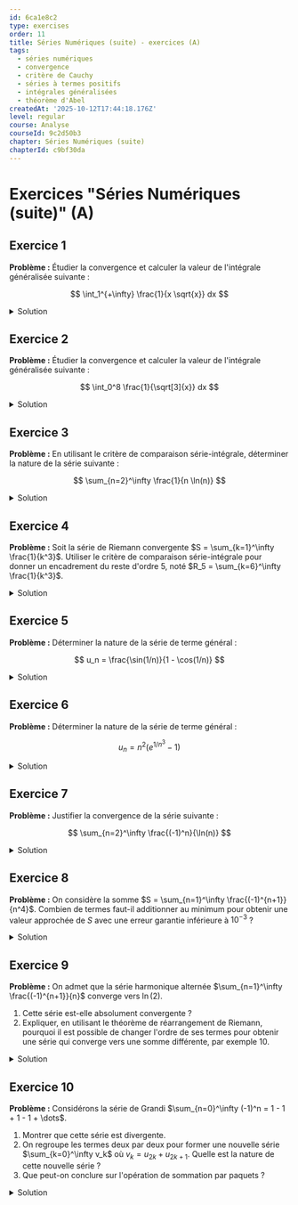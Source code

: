 ```yaml
---
id: 6ca1e8c2
type: exercises
order: 11
title: Séries Numériques (suite) - exercices (A)
tags:
  - séries numériques
  - convergence
  - critère de Cauchy
  - séries à termes positifs
  - intégrales généralisées
  - théorème d'Abel
createdAt: '2025-10-12T17:44:18.176Z'
level: regular
course: Analyse
courseId: 9c2d50b3
chapter: Séries Numériques (suite)
chapterId: c9bf30da
---
```

# Exercices "Séries Numériques (suite)" (A)

## Exercice 1

**Problème :** Étudier la convergence et calculer la valeur de l'intégrale généralisée suivante :

$$ \int_1^{+\infty} \frac{1}{x \sqrt{x}} dx $$

<details>

<summary>Solution</summary>

**Méthode :** L'intégrale est généralisée en $+\infty$ car l'intervalle d'intégration n'est pas borné. Pour l'étudier, on revient à la définition en utilisant une limite. On calcule d'abord l'intégrale sur un intervalle borné $[1, b]$, puis on fait tendre $b$ vers $+\infty$.

**Étapes :**

1.  On réécrit la fonction pour faciliter le calcul de la primitive :

    $$ \frac{1}{x \sqrt{x}} = \frac{1}{x^{3/2}} = x^{-3/2} $$

2.  On calcule l'intégrale sur l'intervalle $[1, b]$ pour un réel $b > 1$ :

    $$ \int_1^b x^{-3/2} dx $$

    Une primitive de $x^n$ est $\frac{x^{n+1}}{n+1}$. Ici, $n = -3/2$, donc $n+1 = -1/2$.

    $$ \int_1^b x^{-3/2} dx = \left[ \frac{x^{-1/2}}{-1/2} \right]_1^b = \left[ -2x^{-1/2} \right]_1^b = \left[ -\frac{2}{\sqrt{x}} \right]_1^b $$

3.  On évalue l'expression entre les bornes $1$ et $b$ :

    $$ \left( -\frac{2}{\sqrt{b}} \right) - \left( -\frac{2}{\sqrt{1}} \right) = 2 - \frac{2}{\sqrt{b}} $$

4.  On calcule la limite de ce résultat lorsque $b \to +\infty$ :

    $$ \lim_{b \to +\infty} \left( 2 - \frac{2}{\sqrt{b}} \right) $$

    Comme $\lim_{b \to +\infty} \sqrt{b} = +\infty$, on a $\lim_{b \to +\infty} \frac{2}{\sqrt{b}} = 0$.

    $$ \lim_{b \to +\infty} \left( 2 - \frac{2}{\sqrt{b}} \right) = 2 - 0 = 2 $$

5.  La limite est un nombre réel fini. On conclut que l'intégrale converge et que sa valeur est 2.

**Réponse :**

L'intégrale converge et sa valeur est $\int_1^{+\infty} \frac{1}{x \sqrt{x}} dx = 2$.

</details>

## Exercice 2

**Problème :** Étudier la convergence et calculer la valeur de l'intégrale généralisée suivante :

$$ \int_0^8 \frac{1}{\sqrt[3]{x}} dx $$

<details>

<summary>Solution</summary>

**Méthode :** L'intégrale est généralisée en $0$ car la fonction $f(x) = \frac{1}{\sqrt[3]{x}}$ n'est pas définie en $x=0$ et tend vers l'infini lorsque $x \to 0^+$. On revient à la définition en intégrant sur $[\varepsilon, 8]$ puis en faisant tendre $\varepsilon$ vers $0^+$.

**Étapes :**

1.  On réécrit la fonction pour trouver facilement une primitive :

    $$ \frac{1}{\sqrt[3]{x}} = \frac{1}{x^{1/3}} = x^{-1/3} $$

2.  On calcule l'intégrale sur l'intervalle $[\varepsilon, 8]$ pour un réel $\varepsilon > 0$ et $\varepsilon < 8$ :

    $$ \int_\varepsilon^8 x^{-1/3} dx $$

    Une primitive de $x^n$ est $\frac{x^{n+1}}{n+1}$. Ici, $n = -1/3$, donc $n+1 = 2/3$.

    $$ \int_\varepsilon^8 x^{-1/3} dx = \left[ \frac{x^{2/3}}{2/3} \right]_\varepsilon^8 = \left[ \frac{3}{2} x^{2/3} \right]_\varepsilon^8 = \left[ \frac{3}{2} (\sqrt[3]{x})^2 \right]_\varepsilon^8 $$

3.  On évalue l'expression entre les bornes $\varepsilon$ et $8$ :

    $$ \left( \frac{3}{2} (\sqrt[3]{8})^2 \right) - \left( \frac{3}{2} (\sqrt[3]{\varepsilon})^2 \right) = \frac{3}{2} (2)^2 - \frac{3}{2} \varepsilon^{2/3} = \frac{3}{2} \times 4 - \frac{3}{2} \varepsilon^{2/3} = 6 - \frac{3}{2} \varepsilon^{2/3} $$

4.  On calcule la limite de ce résultat lorsque $\varepsilon \to 0^+$ :

    $$ \lim_{\varepsilon \to 0^+} \left( 6 - \frac{3}{2} \varepsilon^{2/3} \right) $$

    Comme $\lim_{\varepsilon \to 0^+} \varepsilon^{2/3} = 0$, on a :

    $$ \lim_{\varepsilon \to 0^+} \left( 6 - \frac{3}{2} \varepsilon^{2/3} \right) = 6 - 0 = 6 $$

5.  La limite est finie. On conclut que l'intégrale converge et que sa valeur est 6.

**Réponse :**

L'intégrale converge et sa valeur est $\int_0^8 \frac{1}{\sqrt[3]{x}} dx = 6$.

</details>

## Exercice 3

**Problème :** En utilisant le critère de comparaison série-intégrale, déterminer la nature de la série suivante :

$$ \sum_{n=2}^\infty \frac{1}{n \ln(n)} $$

<details>

<summary>Solution</summary>

**Méthode :** On utilise le critère de comparaison série-intégrale. Pour cela, on associe à la série la fonction $f(t) = \frac{1}{t \ln(t)}$ et on vérifie que cette fonction est continue, positive et décroissante sur $[2, +\infty[$. Si c'est le cas, la série et l'intégrale $\int_2^{+\infty} f(t) dt$ sont de même nature.

**Étapes :**

1.  **Vérification des hypothèses :**

    Soit $f(t) = \frac{1}{t \ln(t)}$ pour $t \in [2, +\infty[$.

    -   **Continuité :** $t$ et $\ln(t)$ sont continues sur $[2, +\infty[$, et $t \ln(t)$ ne s'annule pas. Donc $f$ est continue.
    -   **Positivité :** Pour $t \ge 2$, $t > 0$ et $\ln(t) > \ln(2) > 0$. Donc $f(t) > 0$.
    -   **Décroissance :** On peut étudier le signe de la dérivée $f'(t)$. $f(t)$ est le produit de deux fonctions positives et décroissantes, $1/t$ et $1/\ln(t)$, donc $f(t)$ est décroissante. Autre méthode :

        $$ f'(t) = -\frac{\ln(t) + t \cdot (1/t)}{(t \ln(t))^2} = -\frac{\ln(t) + 1}{(t \ln(t))^2} $$

        Pour $t \ge 2$, $\ln(t)+1 > 0$, donc $f'(t) < 0$. La fonction $f$ est bien décroissante.

2.  **Application du critère :**

    Les trois hypothèses sont vérifiées. La série $\sum_{n=2}^\infty \frac{1}{n \ln(n)}$ a donc la même nature que l'intégrale généralisée $\int_2^{+\infty} \frac{1}{t \ln(t)} dt$.

3.  **Calcul de l'intégrale :**

    On calcule $\int_2^b \frac{1}{t \ln(t)} dt$ pour $b > 2$. On reconnaît une forme $\frac{u'(t)}{u(t)}$ avec $u(t) = \ln(t)$.

    $$ \int_2^b \frac{1/t}{\ln(t)} dt = \left[ \ln(\ln(t)) \right]_2^b = \ln(\ln(b)) - \ln(\ln(2)) $$

4.  **Étude de la limite :**

    On cherche la limite quand $b \to +\infty$ :

    $$ \lim_{b \to +\infty} \left( \ln(\ln(b)) - \ln(\ln(2)) \right) $$

    Comme $\lim_{b \to +\infty} \ln(b) = +\infty$, on a $\lim_{b \to +\infty} \ln(\ln(b)) = +\infty$.

    La limite est infinie, donc l'intégrale diverge.

5.  **Conclusion :**

    Puisque l'intégrale diverge, la série de même nature diverge également.

**Réponse :**

La série $\sum_{n=2}^\infty \frac{1}{n \ln(n)}$ est **divergente**.

</details>

## Exercice 4

**Problème :** Soit la série de Riemann convergente $S = \sum_{k=1}^\infty \frac{1}{k^3}$. Utiliser le critère de comparaison série-intégrale pour donner un encadrement du reste d'ordre 5, noté $R_5 = \sum_{k=6}^\infty \frac{1}{k^3}$.

<details>

<summary>Solution</summary>

**Méthode :** Pour une série $\sum f(n)$ où $f$ est une fonction continue, positive et décroissante, le reste d'ordre $n$, $R_n = \sum_{k=n+1}^\infty f(k)$, est encadré par :

$$ \int_{n+1}^{+\infty} f(t)dt \le R_n \le \int_n^{+\infty} f(t)dt $$

Ici, $f(t) = 1/t^3$ et $n=5$.

**Étapes :**

1.  **Vérification des hypothèses :**

    La fonction $f(t) = 1/t^3$ est bien continue, positive et décroissante sur $[1, +\infty[$. Le critère s'applique.

2.  **Application de la formule d'encadrement :**

    Pour $n=5$, l'encadrement du reste $R_5$ est :

    $$ \int_{6}^{+\infty} \frac{1}{t^3} dt \le R_5 \le \int_{5}^{+\infty} \frac{1}{t^3} dt $$

3.  **Calcul des intégrales :**

    Calculons d'abord l'intégrale généralisée $\int_a^{+\infty} \frac{1}{t^3} dt$ pour $a > 0$.

    $$ \int_a^{+\infty} t^{-3} dt = \lim_{b \to +\infty} \int_a^b t^{-3} dt = \lim_{b \to +\infty} \left[ \frac{t^{-2}}{-2} \right]_a^b = \lim_{b \to +\infty} \left[ -\frac{1}{2t^2} \right]_a^b $$

    $$ = \lim_{b \to +\infty} \left( -\frac{1}{2b^2} - \left(-\frac{1}{2a^2}\right) \right) = 0 + \frac{1}{2a^2} = \frac{1}{2a^2} $$

4.  **Application aux bornes de l'encadrement :**
    -   Pour la borne inférieure, $a=6$ :

        $$ \int_{6}^{+\infty} \frac{1}{t^3} dt = \frac{1}{2 \cdot 6^2} = \frac{1}{2 \cdot 36} = \frac{1}{72} $$

    -   Pour la borne supérieure, $a=5$ :

        $$ \int_{5}^{+\infty} \frac{1}{t^3} dt = \frac{1}{2 \cdot 5^2} = \frac{1}{2 \cdot 25} = \frac{1}{50} $$

5.  **Conclusion :**

    On obtient l'encadrement suivant pour le reste $R_5$ :

    $$ \frac{1}{72} \le R_5 \le \frac{1}{50} $$

    En valeurs approchées : $0.0138... \le R_5 \le 0.02$.

**Réponse :**

L'encadrement du reste d'ordre 5 est : $\frac{1}{72} \le R_5 \le \frac{1}{50}$.

</details>

## Exercice 5

**Problème :** Déterminer la nature de la série de terme général :

$$ u_n = \frac{\sin(1/n)}{1 - \cos(1/n)} $$

<details>

<summary>Solution</summary>

**Méthode :** Le terme général $u_n$ est positif pour $n \ge 1$. On peut donc utiliser le critère des équivalents. On cherche un équivalent simple de $u_n$ quand $n \to +\infty$ en utilisant les équivalents usuels des fonctions trigonométriques au voisinage de 0.

**Étapes :**

1.  **Analyse du terme général :**

    Quand $n \to +\infty$, $1/n \to 0$. On peut donc utiliser les équivalents usuels au voisinage de 0.

2.  **Recherche des équivalents du numérateur et du dénominateur :**

    On utilise les équivalents connus :

    -   $\sin(x) \sim x$ quand $x \to 0$.
    -   $1 - \cos(x) \sim \frac{x^2}{2}$ quand $x \to 0$.

    En posant $x = 1/n$, on obtient :

    -   Numérateur : $\sin(1/n) \sim \frac{1}{n}$
    -   Dénominateur : $1 - \cos(1/n) \sim \frac{(1/n)^2}{2} = \frac{1}{2n^2}$

3.  **Déduction de l'équivalent de $u_n$ :**

    On peut faire le quotient des équivalents :

    $$ u_n \sim \frac{1/n}{1/(2n^2)} = \frac{1}{n} \cdot 2n^2 = 2n $$

4.  **Comparaison à une série de référence :**

    Le terme général $u_n$ est équivalent à $v_n = 2n$. On étudie la nature de la série $\sum v_n = \sum 2n$.

    $$ \lim_{n \to +\infty} v_n = \lim_{n \to +\infty} 2n = +\infty $$

    Le terme général de la série $\sum v_n$ ne tend pas vers 0, donc la série diverge grossièrement.

5.  **Conclusion :**

    Comme $u_n \sim 2n$ et que les termes sont positifs, les séries $\sum u_n$ et $\sum 2n$ sont de même nature. Puisque $\sum 2n$ diverge, la série $\sum u_n$ diverge également.

**Réponse :**

La série $\sum u_n$ est **divergente**.

</details>

## Exercice 6

**Problème :** Déterminer la nature de la série de terme général :

$$ u_n = n^2 \left( e^{1/n^3} - 1 \right) $$

<details>

<summary>Solution</summary>

**Méthode :** Les termes de la série sont positifs. On utilise le critère des équivalents. On cherche un équivalent de $u_n$ en utilisant le développement limité ou l'équivalent usuel de $e^x - 1$ au voisinage de 0.

**Étapes :**

1.  **Analyse du terme général :**

    Quand $n \to +\infty$, $1/n^3 \to 0$. On peut donc utiliser des équivalents au voisinage de 0.

2.  **Recherche d'un équivalent :**

    On utilise l'équivalent usuel $e^x - 1 \sim x$ quand $x \to 0$.

    En posant $x = 1/n^3$, on a :

    $$ e^{1/n^3} - 1 \sim \frac{1}{n^3} $$

3.  **Déduction de l'équivalent de $u_n$ :**

    On multiplie par $n^2$ :

    $$ u_n = n^2 \left( e^{1/n^3} - 1 \right) \sim n^2 \cdot \frac{1}{n^3} = \frac{1}{n} $$

4.  **Comparaison à une série de référence :**

    Le terme général $u_n$ est équivalent à $v_n = \frac{1}{n}$.

    La série $\sum v_n = \sum \frac{1}{n}$ est la série harmonique. C'est une série de Riemann avec $\alpha=1$, elle est donc divergente.

5.  **Conclusion :**

    Comme $u_n \sim \frac{1}{n}$ et que les termes sont positifs, la série $\sum u_n$ est de même nature que la série harmonique. Elle est donc divergente.

**Réponse :**

La série $\sum u_n$ est **divergente**.

</details>

## Exercice 7

**Problème :** Justifier la convergence de la série suivante :

$$ \sum_{n=2}^\infty \frac{(-1)^n}{\ln(n)} $$

<details>

<summary>Solution</summary>

**Méthode :** La série est alternée. On applique le critère des séries alternées. Il faut vérifier deux conditions sur le terme général $b_n$ (sans le $(-1)^n$) : la suite $(b_n)$ doit être positive, décroissante et tendre vers 0.

**Étapes :**

1.  **Identification de la série :**

    La série est de la forme $\sum (-1)^n b_n$ avec $b_n = \frac{1}{\ln(n)}$ pour $n \ge 2$.

2.  **Vérification des conditions du critère :**
    -   **Positivité :** Pour $n \ge 2$, $\ln(n) > \ln(2) > 0$, donc $b_n = \frac{1}{\ln(n)}$ est bien positif.
    -   **Limite nulle :**

        $$ \lim_{n \to +\infty} b_n = \lim_{n \to +\infty} \frac{1}{\ln(n)} $$

        Comme $\lim_{n \to +\infty} \ln(n) = +\infty$, on a $\lim_{n \to +\infty} b_n = 0$.

    -   **Décroissance :** On doit montrer que $b_{n+1} \le b_n$.

        La fonction $t \mapsto \ln(t)$ est croissante sur $[2, +\infty[$.

        Donc, $\ln(n+1) > \ln(n)$.

        En passant à l'inverse (les termes sont positifs), on change le sens de l'inégalité :

        $$ \frac{1}{\ln(n+1)} < \frac{1}{\ln(n)} $$

        Ce qui signifie $b_{n+1} < b_n$. La suite $(b_n)$ est donc strictement décroissante.

3.  **Conclusion :**

    Les deux conditions du critère des séries alternées (décroissance de $b_n$ vers 0) sont satisfaites. Par conséquent, la série converge.

**Réponse :**

La série $\sum_{n=2}^\infty \frac{(-1)^n}{\ln(n)}$ est **convergente** d'après le critère des séries alternées.

</details>

## Exercice 8

**Problème :** On considère la somme $S = \sum_{n=1}^\infty \frac{(-1)^{n+1}}{n^4}$. Combien de termes faut-il additionner au minimum pour obtenir une valeur approchée de $S$ avec une erreur garantie inférieure à $10^{-3}$ ?

<details>

<summary>Solution</summary>

**Méthode :** La série est une série alternée qui vérifie les conditions du critère (la suite $b_n=1/n^4$ est positive, décroissante et tend vers 0). On peut donc utiliser la majoration du reste d'une série alternée : $|R_N| = |S - S_N| \le b_{N+1}$, où $S_N$ est la somme partielle d'ordre $N$. On cherche le plus petit entier $N$ tel que $b_{N+1} \le 10^{-3}$.

**Étapes :**

1.  **Vérification du critère des séries alternées :**

    La série est $\sum (-1)^{n+1} b_n$ avec $b_n = 1/n^4$.

    La suite $(b_n)$ est positive, décroissante et $\lim_{n \to \infty} b_n = 0$. Le critère s'applique.

2.  **Application de la majoration du reste :**

    L'erreur commise en approximant $S$ par la somme partielle $S_N = \sum_{n=1}^N \frac{(-1)^{n+1}}{n^4}$ est majorée par la valeur absolue du premier terme négligé :

    $$ |S - S_N| \le b_{N+1} = \frac{1}{(N+1)^4} $$

3.  **Résolution de l'inéquation :**

    On veut que l'erreur soit inférieure à $10^{-3}$, il suffit donc de trouver $N$ tel que :

    $$ \frac{1}{(N+1)^4} \le 10^{-3} $$

    $$ (N+1)^4 \ge 1000 $$

4.  **Calcul de N :**

    On cherche la plus petite valeur de $N+1$ qui satisfait cette condition.

    -   $5^4 = 625$ (trop petit)
    -   $6^4 = (36)^2 = 1296$ (suffisant)

    Donc, il faut que $N+1 \ge 6$, ce qui signifie $N \ge 5$.

5.  **Conclusion :**

    Le nombre minimum de termes à additionner est $N=5$. Il faut donc calculer $S_5 = 1 - \frac{1}{2^4} + \frac{1}{3^4} - \frac{1}{4^4} + \frac{1}{5^4}$ pour obtenir l'approximation souhaitée.

**Réponse :**

Il faut additionner au minimum **5 termes** de la série.

</details>

## Exercice 9

**Problème :** On admet que la série harmonique alternée $\sum_{n=1}^\infty \frac{(-1)^{n+1}}{n}$ converge vers $\ln(2)$.

1.  Cette série est-elle absolument convergente ?
2.  Expliquer, en utilisant le théorème de réarrangement de Riemann, pourquoi il est possible de changer l'ordre de ses termes pour obtenir une série qui converge vers une somme différente, par exemple $10$.

<details>

<summary>Solution</summary>

**Méthode :** Pour la première question, on étudie la convergence de la série des valeurs absolues. Pour la deuxième, on énonce les conclusions du théorème de Riemann qui s'appliquent aux séries semi-convergentes.

**Étapes :**

1.  **Étude de la convergence absolue :**

    Pour savoir si la série est absolument convergente, on doit étudier la nature de la série des valeurs absolues de ses termes :

    $$ \sum_{n=1}^\infty \left| \frac{(-1)^{n+1}}{n} \right| = \sum_{n=1}^\infty \frac{1}{n} $$

    C'est la série harmonique. C'est une série de Riemann avec $\alpha=1$, qui est connue pour être divergente.

    Puisque la série des valeurs absolues diverge, la série initiale n'est pas absolument convergente. Comme elle est convergente, on dit qu'elle est **semi-convergente**.

2.  **Application du Théorème de Riemann :**

    Le théorème de réarrangement de Riemann stipule que :

    -   Si une série est **absolument convergente**, alors tout réarrangement de ses termes converge vers la même somme.
    -   Si une série est **semi-convergente**, alors on peut réarranger ses termes pour faire converger la nouvelle série vers n'importe quel nombre réel $L$ (y compris $L=10$), ou même la faire diverger vers $+\infty$ or $-\infty$.

    Intuitivement, pour une série semi-convergente, la somme des termes positifs et la somme des termes négatifs divergent toutes les deux (vers $+\infty$ et $-\infty$ respectivement). On dispose donc d'un "réservoir infini" de termes positifs et négatifs. Pour atteindre la cible de 10, on peut commencer par additionner des termes positifs jusqu'à dépasser 10. Puis, on ajoute juste assez de termes négatifs pour repasser en dessous de 10. Puis on recommence avec des termes positifs, etc. Comme les termes tendent vers 0, ces oscillations se resserrent autour de 10, et la série réarrangée convergera vers 10.

**Réponse :**

1.  Non, la série n'est pas absolument convergente car la série des valeurs absolues $\sum \frac{1}{n}$ diverge. Elle est donc semi-convergente.
2.  Puisqu'elle est semi-convergente, le théorème de Riemann affirme qu'il existe un réarrangement de ses termes qui peut la faire converger vers n'importe quelle valeur réelle, y compris 10.

</details>

## Exercice 10

**Problème :** Considérons la série de Grandi $\sum_{n=0}^\infty (-1)^n = 1 - 1 + 1 - 1 + \dots$.

1.  Montrer que cette série est divergente.
2.  On regroupe les termes deux par deux pour former une nouvelle série $\sum_{k=0}^\infty v_k$ où $v_k = u_{2k} + u_{2k+1}$. Quelle est la nature de cette nouvelle série ?
3.  Que peut-on conclure sur l'opération de sommation par paquets ?

<details>

<summary>Solution</summary>

**Méthode :** Pour la divergence, on vérifie si le terme général tend vers 0. Pour la série par paquets, on calcule le nouveau terme général $v_k$ et on étudie la convergence de $\sum v_k$. Enfin, on compare les résultats pour tirer une conclusion.

**Étapes :**

1.  **Nature de la série initiale :**

    Le terme général de la série est $u_n = (-1)^n$.

    La limite du terme général est :

    $$ \lim_{n \to \infty} (-1)^n \quad \text{n'existe pas.} $$

    Une condition nécessaire pour la convergence d'une série est que son terme général tende vers 0. Comme ce n'est pas le cas ici, la série $\sum u_n$ diverge grossièrement.

2.  **Nature de la série par paquets :**

    On définit $v_k = u_{2k} + u_{2k+1}$. Calculons $v_k$ :

    $$ v_k = (-1)^{2k} + (-1)^{2k+1} = 1 + (-1) = 0 $$

    Le terme général de la nouvelle série est $v_k=0$ pour tout $k \ge 0$.

    La série par paquets est donc $\sum_{k=0}^\infty 0$. C'est une série convergente, et sa somme est 0.

3.  **Conclusion :**

    La série initiale $\sum (-1)^n$ diverge, mais la série obtenue en regroupant les termes par paquets de deux converge (vers 0).

    Cet exemple montre que la sommation par paquets peut transformer une série divergente en une série convergente. L'associativité (le droit de regrouper les termes comme on le souhaite) n'est donc pas une propriété générale des séries. Elle est garantie si la série de départ est convergente, mais pas si elle est divergente.

**Réponse :**

1.  La série $\sum (-1)^n$ diverge car son terme général ne tend pas vers 0.
2.  La série formée par paquets, $\sum (u_{2k} + u_{2k+1}) = \sum 0$, converge vers 0.
3.  On en conclut que la sommation par paquets n'est pas une opération valide pour les séries divergentes : elle peut changer la nature de la série.

</details>
